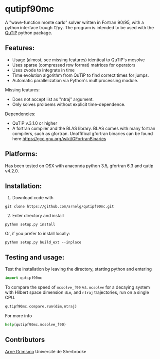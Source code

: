 # qutipf90mc

A "wave-function monte carlo" solver written in Fortran 90/95, with a
python interface trough f2py. The program is intended to be used with
the [QuTiP](https://github.com/qutip/qutip)  python package.

## Features:

* Usage (almost, see missing features) identical to QuTiP's mcsolve
* Uses sparse (compressed row format) matrices for operators
* Uses zvode to integrate in time
* Time evolution algorithm from QuTiP to find correct times for jumps.
* Automatic parallelization via Python's multiprocessing module.

Missing features:
* Does not accept list as "ntraj" argument.
* Only solves prolbems without explicit time-dependence.


Dependencies:

* QuTiP v.3.1.0 or higher
* A fortran compiler and the BLAS library. BLAS comes with many fortran compilers, such as gfortran. Unoffifical gfortran binaries can be found here https://gcc.gnu.org/wiki/GFortranBinaries

## Platforms:

Has been tested on OSX with anaconda python 3.5, gfortran 6.3 and qutip
v4.2.0.

## Installation:

1. Download code with
```shell
git clone https://github.com/arnelg/qutipf90mc.git
```

2. Enter directory and install
```shell
python setup.py install
```

Or, if you prefer to install locally:
```shell
python setup.py build_ext --inplace
```

## Testing and usage:

Test the installation by leaving the directory, starting python and entering
```python
import qutipf90mc
```

To compare the speed of `mcsolve_f90` vs. `mcsolve` for a decaying
system with Hilbert space dimension `dim`, and `ntraj` trajectories, run on a single CPU.
```python
qutipf90mc.compare.run(dim,ntraj)
```

For more info
```python
help(qutipf90mc.mcsolve_f90)
```

## Contributors

[Arne Grimsmo](https://github.com/arnelg) Université de Sherbrooke

